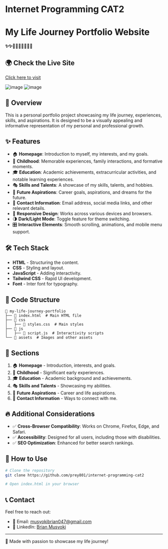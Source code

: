 # Internet Programming CAT2
# My Life Journey Portfolio Website

**✨✨🚀🚀🚀🚀🚀🎉🎉**

## 🌍 Check the Live Site
[Click here to visit](https://prey801.github.io/internet-programming-cat2/)

![image](https://github.com/user-attachments/assets/2541a700-644c-4a1a-9c57-9e4470b70712)
![image](https://github.com/user-attachments/assets/71dcf982-0847-4e8f-87b9-52f7cab390f6)

## 🚀 Overview
This is a personal portfolio project showcasing my life journey, experiences, skills, and aspirations. It is designed to be a visually appealing and informative representation of my personal and professional growth.

## ✨ Features
- 🏠 **Homepage**: Introduction to myself, my interests, and my goals.
- 👶 **Childhood**: Memorable experiences, family interactions, and formative moments.
- 🎓 **Education**: Academic achievements, extracurricular activities, and notable learning experiences.
- 🎭 **Skills and Talents**: A showcase of my skills, talents, and hobbies.
- 🌟 **Future Aspirations**: Career goals, aspirations, and dreams for the future.
- 📩 **Contact Information**: Email address, social media links, and other relevant details.
- 📱 **Responsive Design**: Works across various devices and browsers.
- 🌗 **Dark/Light Mode**: Toggle feature for theme switching.
- 🎛 **Interactive Elements**: Smooth scrolling, animations, and mobile menu support.

## 🛠 Tech Stack
- **HTML** - Structuring the content.
- **CSS** - Styling and layout.
- **JavaScript** - Adding interactivity.
- **Tailwind CSS** - Rapid UI development.
- **Font** - Inter font for typography.

## 📁 Code Structure
```
📂 my-life-journey-portfolio
├── 📄 index.html  # Main HTML file
├── 📂 css
│   ├── 📄 styles.css  # Main styles
├── 📂 js
│   ├── 📄 script.js  # Interactivity scripts
└── 📂 assets  # Images and other assets
```

## 📌 Sections
1. 🏠 **Homepage** - Introduction, interests, and goals.
2. 👶 **Childhood** - Significant early experiences.
3. 🎓 **Education** - Academic background and achievements.
4. 🎭 **Skills and Talents** - Showcasing my abilities.
5. 🌟 **Future Aspirations** - Career and life aspirations.
6. 📩 **Contact Information** - Ways to connect with me.

## 🔥 Additional Considerations
- ✅ **Cross-Browser Compatibility**: Works on Chrome, Firefox, Edge, and Safari.
- ✅ **Accessibility**: Designed for all users, including those with disabilities.
- ✅ **SEO Optimization**: Enhanced for better search rankings.

## 🎯 How to Use
```bash
# Clone the repository
git clone https://github.com/prey801/internet-programming-cat2

# Open index.html in your browser
```

## 📞 Contact
Feel free to reach out:
- 📧 Email: [musyokibrian047@gmail.com](mailto:musyokibrian047@gmail.com)
- 💼 LinkedIn: [Brian Musyoki](https://www.linkedin.com/in/brian-musyoki-271a70260/)

---
💙 Made with passion to showcase my life journey!

